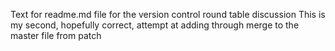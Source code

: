 Text for readme.md file for the version control round table discussion
This is my second, hopefully correct, attempt at adding through merge to the master file from patch
